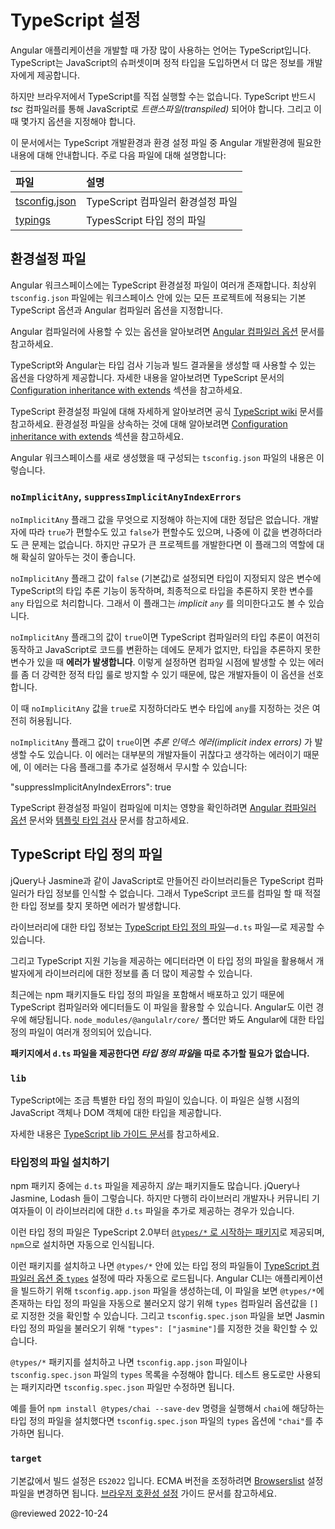 <!--
# TypeScript configuration
-->
# TypeScript 설정

<!--
TypeScript is a primary language for Angular application development.
It is a superset of JavaScript with design-time support for type safety and tooling.

Browsers can't execute TypeScript directly.
Typescript must be "transpiled" into JavaScript using the *tsc* compiler, which requires some configuration.

This page covers some aspects of TypeScript configuration and the TypeScript environment
that are important to Angular developers, including details about the following files:

| Files                                                    | Details |
|:---                                                      |:---     |
| [tsconfig.json](guide/typescript-configuration#tsconfig) | TypeScript compiler configuration. |
| [typings](guide/typescript-configuration#typings)        | TypesScript declaration files.     |
-->
Angular 애플리케이션을 개발할 때 가장 많이 사용하는 언어는 TypeScript입니다.
TypeScript는 JavaScript의 슈퍼셋이며 정적 타입을 도입하면서 더 많은 정보를 개발자에게 제공합니다.

하지만 브라우저에서 TypeScript를 직접 실행할 수는 없습니다.
TypeScript 반드시 *tsc* 컴파일러를 통해 JavaScript로 *트랜스파일\(transpiled\)* 되어야 합니다.
그리고 이 때 몇가지 옵션을 지정해야 합니다.

이 문서에서는 TypeScript 개발환경과 환경 설정 파일 중 Angular 개발환경에 필요한 내용에 대해 안내합니다.
주로 다음 파일에 대해 설명합니다:

| 파일                                                       | 설명                      |
|:---------------------------------------------------------|:------------------------|
| [tsconfig.json](guide/typescript-configuration#tsconfig) | TypeScript 컴파일러 환경설정 파일 |
| [typings](guide/typescript-configuration#typings)        | TypesScript 타입 정의 파일    |


<a id="tsconfig"></a>

<!--
## Configuration files
-->
## 환경설정 파일

<!--
A given Angular workspace contains several TypeScript configuration files.
At the root `tsconfig.json` file specifies the base TypeScript and Angular compiler options that all projects in the workspace inherit.

<div class="alert is-helpful">

See the [Angular compiler options](guide/angular-compiler-options) guide for information about what Angular specific options are available.

</div>

The TypeScript and Angular have a wide range of options which can be used to configure type-checking features and generated output.
For more information, see the [Configuration inheritance with extends](https://www.typescriptlang.org/docs/handbook/tsconfig-json.html#configuration-inheritance-with-extends) section of the TypeScript documentation.

<div class="alert is-helpful">

For more information TypeScript configuration files, see the official [TypeScript handbook](https://www.typescriptlang.org/docs/handbook/tsconfig-json.html).
For details about configuration inheritance, see the [Configuration inheritance with extends](https://www.typescriptlang.org/docs/handbook/tsconfig-json.html#configuration-inheritance-with-extends) section.

</div>

The initial `tsconfig.json` for an Angular workspace typically looks like the following example.

<code-example header="tsconfig.json" path="getting-started/tsconfig.0.json"></code-example>
-->
Angular 워크스페이스에는 TypeScript 환경설정 파일이 여러개 존재합니다.
최상위 `tsconfig.json` 파일에는 워크스페이스 안에 있는 모든 프로젝트에 적용되는 기본 TypeScript 옵션과 Angular 컴파일러 옵션을 지정합니다.

<div class="alert is-helpful">

Angular 컴파일러에 사용할 수 있는 옵션을 알아보려면 [Angular 컴파일러 옵션](guide/angular-compiler-options) 문서를 참고하세요.

</div>

TypeScript와 Angular는 타입 검사 기능과 빌드 결과물을 생성할 때 사용할 수 있는 옵션을 다양하게 제공합니다.
자세한 내용을 알아보려면 TypeScript 문서의 [Configuration inheritance with extends](https://www.typescriptlang.org/docs/handbook/tsconfig-json.html#configuration-inheritance-with-extends) 섹션을 참고하세요.

<div class="alert is-helpful">

TypeScript 환경설정 파일에 대해 자세하게 알아보려면 공식 [TypeScript wiki](https://www.typescriptlang.org/docs/handbook/tsconfig-json.html) 문서를 참고하세요.
환경설정 파일을 상속하는 것에 대해 알아보려면 [Configuration inheritance with extends](https://www.typescriptlang.org/docs/handbook/tsconfig-json.html#configuration-inheritance-with-extends) 섹션을 참고하세요.

</div>

Angular 워크스페이스를 새로 생성했을 때 구성되는 `tsconfig.json` 파일의 내용은 이렇습니다.

<code-example header="tsconfig.json" path="getting-started/tsconfig.0.json"></code-example>


<a id="noImplicitAny"></a>

<!--
### `noImplicitAny` and `suppressImplicitAnyIndexErrors`
-->
### `noImplicitAny`, `suppressImplicitAnyIndexErrors`

<!--
TypeScript developers disagree about whether the `noImplicitAny` flag should be `true` or `false`.
There is no correct answer and you can change the flag later.
But your choice now can make a difference in larger projects, so it merits discussion.

When the `noImplicitAny` flag is `false` \(the default\), and if the compiler cannot infer the variable type based on how it's used, the compiler silently defaults the type to `any`.
That's what is meant by *implicit `any`*.

When the `noImplicitAny` flag is `true` and the TypeScript compiler cannot infer the type, it still generates the JavaScript files, but it also **reports an error**.
Many seasoned developers prefer this stricter setting because type checking catches more unintentional errors at compile time.

You can set a variable's type to `any` even when the `noImplicitAny` flag is `true`.

When the `noImplicitAny` flag is `true`, you may get *implicit index errors* as well.
Most developers feel that *this particular error* is more annoying than helpful.
You can suppress them with the following additional flag:

<code-example>

"suppressImplicitAnyIndexErrors": true

</code-example>

<div class="alert is-helpful">

For more information about how the TypeScript configuration affects compilation, see [Angular Compiler Options](guide/angular-compiler-options) and [Template Type Checking](guide/template-typecheck).

</div>
-->
`noImplicitAny` 플래그 값을 무엇으로 지정해야 하는지에 대한 정답은 없습니다.
개발자에 따라 `true`가 편할수도 있고 `false`가 편할수도 있으며, 나중에 이 값을 변경하더라도 큰 문제는 없습니다.
하지만 규모가 큰 프로젝트를 개발한다면 이 플래그의 역할에 대해 확실히 알아두는 것이 좋습니다.

`noImplicitAny` 플래그 값이 `false` \(기본값\)로 설정되면 타입이 지정되지 않은 변수에 TypeScript의 타입 추론 기능이 동작하며, 최종적으로 타입을 추론하지 못한 변수를 `any` 타입으로 처리합니다.
그래서 이 플래그는 *implicit `any`* 를 의미한다고도 볼 수 있습니다.

`noImplicitAny` 플래그의 값이 `true`이면 TypeScript 컴파일러의 타입 추론이 여전히 동작하고 JavaScript로 코드를 변환하는 데에도 문제가 없지만, 타입을 추론하지 못한 변수가 있을 때 **에러가 발생합니다**.
이렇게 설정하면 컴파일 시점에 발생할 수 있는 에러를 좀 더 강력한 정적 타입 룰로 방지할 수 있기 때문에, 많은 개발자들이 이 옵션을 선호합니다.

이 때 `noImplicitAny` 값을 `true`로 지정하더라도 변수 타입에 `any`를 지정하는 것은 여전히 허용됩니다.

`noImplicitAny` 플래그 값이 `true`이면 *추론 인덱스 에러\(implicit index errors\)* 가 발생할 수도 있습니다.
이 에러는 대부분의 개발자들이 귀찮다고 생각하는 에러이기 때문에, 이 에러는 다음 플래그를 추가로 설정해서 무시할 수 있습니다:

<code-example>

"suppressImplicitAnyIndexErrors": true

</code-example>

<div class="alert is-helpful">

TypeScript 환경설정 파일이 컴파일에 미치는 영향을 확인하려면 [Angular 컴파일러 옵션](guide/angular-compiler-options) 문서와 [템플릿 타입 검사](guide/template-typecheck) 문서를 참고하세요.

</div>


<a id="typings"></a>

<!--
## TypeScript typings
-->
## TypeScript 타입 정의 파일

<!--
Many JavaScript libraries, such as jQuery, the Jasmine testing library, and Angular, extend the JavaScript environment with features and syntax that the TypeScript compiler doesn't recognize natively.
When the compiler doesn't recognize something, it reports an error.

Use [TypeScript type definition files](https://www.typescriptlang.org/docs/handbook/writing-declaration-files.html) &mdash;`d.ts files`&mdash; to tell the compiler about the libraries you load.

TypeScript-aware editors leverage these same definition files to display type information about library features.

Many libraries include definition files in their npm packages where both the TypeScript compiler and editors
can find them.
Angular is one such library.
The `node_modules/@angular/core/` folder of any Angular application contains several `d.ts` files that describe parts of Angular.

<div class="alert is-helpful">

You don't need to do anything to get *typings* files for library packages that include `d.ts` files.
Angular packages include them already.

</div>
-->
jQuery나 Jasmine과 같이 JavaScript로 만들어진 라이브러리들은 TypeScript 컴파일러가 타입 정보를 인식할 수 없습니다.
그래서 TypeScript 코드를 컴파일 할 때 적절한 타입 정보를 찾지 못하면 에러가 발생합니다.

라이브러리에 대한 타입 정보는 [TypeScript 타입 정의 파일](https://www.typescriptlang.org/docs/handbook/writing-declaration-files.html)&mdash;`d.ts` 파일&mdash;로 제공할 수 있습니다.

그리고 TypeScript 지원 기능을 제공하는 에디터라면 이 타입 정의 파일을 활용해서 개발자에게 라이브러리에 대한 정보를 좀 더 많이 제공할 수 있습니다.

최근에는 npm 패키지들도 타입 정의 파일을 포함해서 배포하고 있기 때문에 TypeScript 컴파일러와 에디터들도 이 파일을 활용할 수 있습니다.
Angular도 이런 경우에 해당됩니다.
`node_modules/@angulalr/core/` 폴더만 봐도 Angular에 대한 타입 정의 파일이 여러개 정의되어 있습니다.

<div class="alert is-helpful">

**패키지에서 `d.ts` 파일을 제공한다면 *타입 정의 파일*을 따로 추가할 필요가 없습니다.**

</div>


### `lib`

<!--
TypeScript includes a default set of declaration files.
These files contain the ambient declarations for various common JavaScript constructs present in JavaScript runtimes and the DOM.

For more information, see [lib](https://www.typescriptlang.org/tsconfig#lib) in the TypeScript guide.
-->
TypeScript에는 조금 특별한 타입 정의 파일이 있습니다.
이 파일은 실행 시점의 JavaScript 객체나 DOM 객체에 대한 타입을 제공합니다.

자세한 내용은 [TypeScript lib 가이드 문서](https://www.typescriptlang.org/tsconfig#lib)를 참고하세요.


<!--
### Installable typings files
-->
### 타입정의 파일 설치하기

<!--
Many libraries &mdash;jQuery, Jasmine, and Lodash among them&mdash; do *not* include `d.ts` files in their npm packages.
Fortunately, either their authors or community contributors have created separate `d.ts` files for these libraries and published them in well-known locations.

You can install these typings with `npm` using the [`@types/*` scoped package](https://www.typescriptlang.org/docs/handbook/declaration-files/consumption.html).

Which ambient declaration files in `@types/*` are automatically included is determined by the [`types` TypeScript compiler option](https://www.typescriptlang.org/tsconfig#types).
The Angular CLI generates a `tsconfig.app.json` file which is used to build an application, in which the `types` compiler option is set to `[]` to disable automatic inclusion of declarations from `@types/*`.
Similarly, the `tsconfig.spec.json` file is used for testing and sets `"types": ["jasmine"]` to allow using Jasmine's ambient declarations in tests.

After installing `@types/*` declarations, you have to update the `tsconfig.app.json` and `tsconfig.spec.json` files to add the newly installed declarations to the list of `types`.
If the declarations are only meant for testing, then only the `tsconfig.spec.json` file should be updated.

For instance, to install typings for `chai` you run `npm install @types/chai --save-dev` and then update `tsconfig.spec.json` to add `"chai"` to the list of `types`.
-->
npm 패키지 중에는 `d.ts` 파일을 제공하지 *않는* 패키지들도 많습니다.
jQuery나 Jasmine, Lodash 들이 그렇습니다.
하지만 다행히 라이브러리 개발자나 커뮤니티 기여자들이 이 라이브러리에 대한 `d.ts` 파일을 추가로 제공하는 경우가 있습니다.

이런 타입 정의 파일은 TypeScript 2.0부터 [`@types/*` 로 시작하는 패키지](https://www.typescriptlang.org/docs/handbook/declaration-files/consumption.html)로 제공되며, `npm`으로 설치하면 자동으로 인식됩니다.

이런 패키지를 설치하고 나면 `@types/*` 안에 있는 타입 정의 파일들이 [TypeScript 컴파일러 옵션 중 `types`](https://www.typescriptlang.org/tsconfig#types) 설정에 따라 자동으로 로드됩니다.
Angular CLI는 애플리케이션을 빌드하기 위해 `tsconfig.app.json` 파일을 생성하는데, 이 파일을 보면 `@types/*`에 존재하는 타입 정의 파일을 자동으로 불러오지 않기 위해  `types` 컴파일러 옵션값을 `[]`로 지정한 것을 확인할 수 있습니다.
그리고 `tsconfig.spec.json` 파일을 보면 Jasmin 타입 정의 파일을 불러오기 위해 `"types": ["jasmine"]`를 지정한 것을 확인할 수 있습니다.

`@types/*` 패키지를 설치하고 나면 `tsconfig.app.json` 파일이나 `tsconfig.spec.json` 파일의 `types` 목록을 수정해야 합니다.
테스트 용도로만 사용되는 패키지라면 `tsconfig.spec.json` 파일만 수정하면 됩니다.

예를 들어 `npm install @types/chai --save-dev` 명령을 실행해서 `chai`에 해당하는 타입 정의 파일을 설치했다면 `tsconfig.spec.json` 파일의 `types` 옵션에 `"chai"`를 추가하면 됩니다.


<a id="target"></a>

### `target`

<!--
By default, the target is `ES2022`. To control ECMA syntax use the [Browserslist](https://github.com/browserslist/browserslist) configuration file.
For more information, see the [configuring browser compatibility](/guide/build#configuring-browser-compatibility) guide.
-->
기본값에서 빌드 설정은 `ES2022` 입니다.
ECMA 버전을 조정하려면 [Browserslist](https://github.com/browserslist/browserslist) 설정 파일을 변경하면 됩니다.
[브라우저 호환성 설정](/guide/build#configuring-browser-compatibility) 가이드 문서를 참고하세요.


<!-- links -->

<!-- external links -->

<!-- end links -->

@reviewed 2022-10-24
